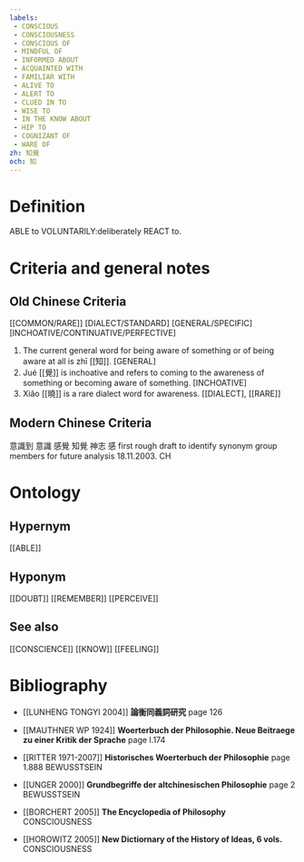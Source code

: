 ```yaml
---
labels: 
 - CONSCIOUS
 - CONSCIOUSNESS
 - CONSCIOUS OF
 - MINDFUL OF
 - INFORMED ABOUT
 - ACQUAINTED WITH
 - FAMILIAR WITH
 - ALIVE TO
 - ALERT TO
 - CLUED IN TO
 - WISE TO
 - IN THE KNOW ABOUT
 - HIP TO
 - COGNIZANT OF
 - WARE OF
zh: 知覺
och: 知
---
```


# Definition
ABLE to VOLUNTARILY:deliberately REACT to. 
# Criteria and general notes
## Old Chinese Criteria
[[COMMON/RARE]]
[DIALECT/STANDARD]
[GENERAL/SPECIFIC]
[INCHOATIVE/CONTINUATIVE/PERFECTIVE]
1. The current general word for being aware of something or of being aware at all is zhī [[知]].
[GENERAL]
2. Jué [[覺]] is inchoative and refers to coming to the awareness of something or becoming aware of something.
[INCHOATIVE]
3. Xiǎo [[曉]] is a rare dialect word for awareness.
[[DIALECT], [[RARE]]
## Modern Chinese Criteria
意識到
意識
感覺
知覺
神志
感
first rough draft to identify synonym group members for future analysis 18.11.2003. CH
# Ontology

## Hypernym
[[ABLE]]
## Hyponym
[[DOUBT]]
[[REMEMBER]]
[[PERCEIVE]]
## See also
[[CONSCIENCE]]
[[KNOW]]
[[FEELING]]
# Bibliography
- [[LUNHENG TONGYI 2004]]
**論衡同義詞研究** page 126

- [[MAUTHNER WP 1924]]
**Woerterbuch der Philosophie. Neue Beitraege zu einer Kritik der Sprache** page I.174

- [[RITTER 1971-2007]]
**Historisches Woerterbuch der Philosophie** page 1.888
BEWUSSTSEIN
- [[UNGER 2000]]
**Grundbegriffe der altchinesischen Philosophie** page 2
BEWUSSTSEIN
- [[BORCHERT 2005]]
**The Encyclopedia of Philosophy** 
CONSCIOUSNESS
- [[HOROWITZ 2005]]
**New Dictiornary of the History of Ideas, 6 vols.** 
CONSCIOUSNESS